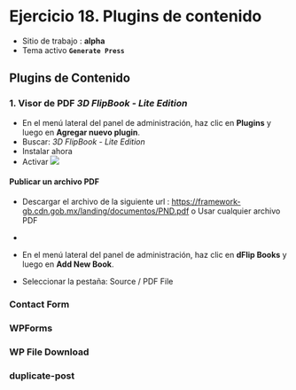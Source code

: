 # Ejercicio 18.  Plugins de contenido

- Sitio de trabajo : **alpha**
- Tema activo **`Generate Press`**

## Plugins de Contenido


### 1. Visor de PDF  _3D FlipBook - Lite Edition_

- En el menú lateral del panel de administración, haz clic en **Plugins** y luego en **Agregar nuevo plugin**.
- Buscar: _3D FlipBook - Lite Edition_
- Instalar ahora
- Activar
![](https://i.imgur.com/FOEUz4u.png)

#### Publicar un archivo PDF
- Descargar el archivo de la siguiente url : https://framework-gb.cdn.gob.mx/landing/documentos/PND.pdf o Usar cualquier archivo PDF
- 

- En el menú lateral del panel de administración, haz clic en **dFlip Books** y luego en **Add New Book**.
- Seleccionar la pestaña: Source / PDF File 



### Contact Form 



### **WPForms**

### **WP File Download**
### duplicate-post














<!--stackedit_data:
eyJoaXN0b3J5IjpbLTI2NTg4NzQ3NiwtOTgzMTk3NTA1LC01MT
U4OTE4Nl19
-->